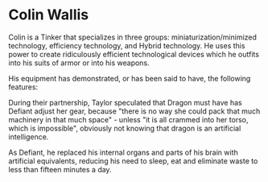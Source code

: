 # Colin Wallis
Colin is a Tinker that specializes in three groups: miniaturization/minimized technology, efficiency technology, and Hybrid technology. He uses this power to create ridiculously efficient technological devices which he outfits into his suits of armor or into his weapons.

His equipment has demonstrated, or has been said to have, the following features:

During their partnership, Taylor speculated that Dragon must have has Defiant adjust her gear, because "there is no way she could pack that much machinery in that much space" - unless "it is all crammed into her torso, which is impossible", obviously not knowing that dragon is an artificial intelligence.

As Defiant, he replaced his internal organs and parts of his brain with artificial equivalents, reducing his need to sleep, eat and eliminate waste to less than fifteen minutes a day.
